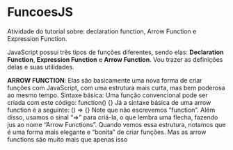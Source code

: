 # FuncoesJS

Atividade do tutorial sobre: declaration function, Arrow Function e Expression Function.

JavaScript possui três tipos de funções diferentes, sendo elas: **Declaration Function**, **Expression Function** e **Arrow Function**. Vou  trazer as definições delas e suas utilidades. 

**ARROW FUNCTION**: Elas são basicamente uma nova forma de criar funções com JavaScript, com uma estrutura mais curta, mas bem poderosa ao mesmo tempo.
Sintaxe básica:
Uma função convencional pode ser criada com este código:
function() {}
Já a sintaxe básica de uma arrow function é a seguinte:
() => {}
Note que não escrevemos “function”. Além disso, usamos o sinal “=>” para criá-la, o que lembra uma flecha, fazendo jus ao nome “Arrow Functions”.
Quando vemos essa estrutura, notamos que é uma forma mais elegante e “bonita” de criar funções. Mas as arrow functions são muito mais que apenas isso
